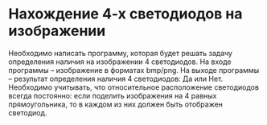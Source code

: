 # Нахождение 4-х светодиодов на изображении

Необходимо написать программу, которая будет решать задачу определения наличия на изображении 4 светодиодов. На входе программы – изображение в форматах bmp/png. На выходе программы – результат определения наличия 4 светодиодов: Да или Нет.
Необходимо учитывать, что относительное расположение светодиодов всегда постоянно: если поделить изображения на 4 равных прямоугольника, то в каждом из них должен быть отображен светодиод.

